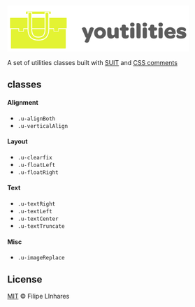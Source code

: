 ![youtilities](images/logo.png)

A set of utilities classes built with [SUIT](https://github.com/suitcss/suit/blob/master/doc/README.md) and [CSS comments](https://github.com/filipelinhares/css-comments.git)

## classes
#### Alignment
- `.u-alignBoth`
- `.u-verticalAlign`

#### Layout
- `.u-clearfix`
- `.u-floatLeft`
- `.u-floatRight`

#### Text
- `.u-textRight`
- `.u-textLeft`
- `.u-textCenter`
- `.u-textTruncate`

#### Misc
- `.u-imageReplace`

## License
[MIT](LICENSE.md) © Filipe LInhares

